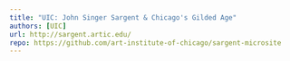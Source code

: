 ```yaml
---
title: "UIC: John Singer Sargent & Chicago's Gilded Age"
authors: [UIC]
url: http://sargent.artic.edu/
repo: https://github.com/art-institute-of-chicago/sargent-microsite
---
```


